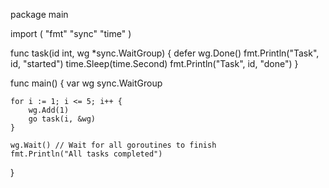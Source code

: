 package main

import (
	"fmt"
	"sync"
	"time"
)



func task(id int, wg *sync.WaitGroup) {
	defer wg.Done()
	fmt.Println("Task", id, "started")
	time.Sleep(time.Second)
	fmt.Println("Task", id, "done")
}

func main() {
	var wg sync.WaitGroup

	for i := 1; i <= 5; i++ {
		wg.Add(1)
		go task(i, &wg)
	}

	wg.Wait() // Wait for all goroutines to finish
	fmt.Println("All tasks completed")
}
